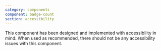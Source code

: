 ```yaml
---
category: components
component: badge-count
section: accessibility
---
```


This component has been designed and implemented with accessibility in mind. When used as recommended, there should not be any accessibility issues with this component.